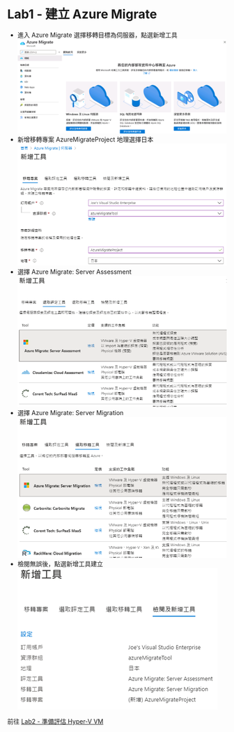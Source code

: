 # Lab1 - 建立 Azure Migrate
 
- 進入 Azure Migrate 選擇移轉目標為伺服器，點選新增工具<br>
![GITHUB](https://github.com/BrianHsing/Azure-Migrate/blob/master/hyper-v/image/Create-Migrate-Tool.PNG "Create-Migrate-Tool")<br>
- 新增移轉專案 AzureMigrateProject 地理選擇日本<br>
![GITHUB](https://github.com/BrianHsing/Azure-Migrate/blob/master/hyper-v/image/addMigrateProject.PNG "addMigrateProject")<br>	
- 選擇 Azure Migrate: Server Assessment<br>
![GITHUB](https://github.com/BrianHsing/Azure-Migrate/blob/master/hyper-v/image/addassessment.PNG "addassessment")<br>	
- 選擇 Azure Migrate: Server Migration<br>
![GITHUB](https://github.com/BrianHsing/Azure-Migrate/blob/master/hyper-v/image/addMigrateTool.PNG "addMigrateTool")<br>	
- 檢閱無誤後，點選新增工具建立<br>
![GITHUB](https://github.com/BrianHsing/Azure-Migrate/blob/master/hyper-v/image/addcomplete.PNG "addcomplete")<br>

 前往 [Lab2 - 準備評估 Hyper-V VM](https://github.com/BrianHsing/Azure-Migrate/blob/master/hyper-v/Lab2.md)<br>